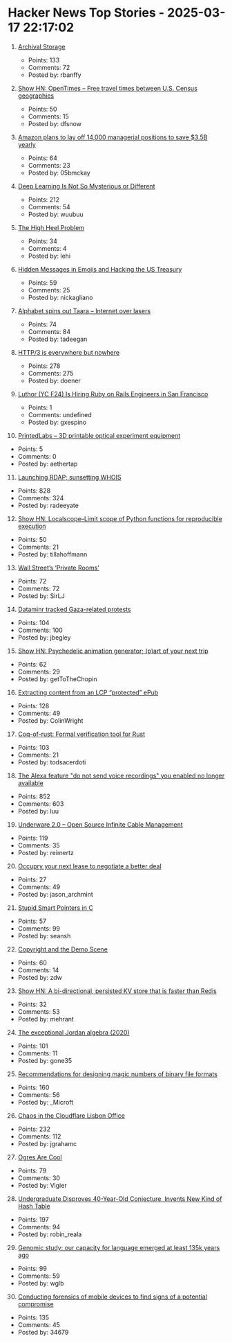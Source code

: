 # Hacker News Top Stories - 2025-03-17 22:17:02

1. [Archival Storage](https://blog.dshr.org/2025/03/archival-storage.html)
   - Points: 133
   - Comments: 72
   - Posted by: rbanffy

2. [Show HN: OpenTimes – Free travel times between U.S. Census geographies](https://opentimes.org)
   - Points: 50
   - Comments: 15
   - Posted by: dfsnow

3. [Amazon plans to lay off 14,000 managerial positions to save $3.5B yearly](https://techstartups.com/2025/03/17/amazon-to-lay-off-14000-managerial-positions-to-save-3-5-billion-annually/)
   - Points: 64
   - Comments: 23
   - Posted by: 05bmckay

4. [Deep Learning Is Not So Mysterious or Different](https://arxiv.org/abs/2503.02113)
   - Points: 212
   - Comments: 54
   - Posted by: wuubuu

5. [The High Heel Problem](https://simonschreibt.de/gat/the-high-heel-problem/)
   - Points: 34
   - Comments: 4
   - Posted by: lehi

6. [Hidden Messages in Emojis and Hacking the US Treasury](https://slamdunksoftware.substack.com/p/hidden-messages-in-emojis-and-hacking)
   - Points: 59
   - Comments: 25
   - Posted by: nickagliano

7. [Alphabet spins out Taara – Internet over lasers](https://x.company/blog/posts/taara-graduation/)
   - Points: 74
   - Comments: 84
   - Posted by: tadeegan

8. [HTTP/3 is everywhere but nowhere](https://httptoolkit.com/blog/http3-quic-open-source-support-nowhere/)
   - Points: 278
   - Comments: 275
   - Posted by: doener

9. [Luthor (YC F24) Is Hiring Ruby on Rails Engineers in San Francisco](https://www.ycombinator.com/companies/luthor/jobs/HKrdhp0-staff-senior-software-engineer-backend-fullstack)
   - Points: 1
   - Comments: undefined
   - Posted by: gxespino

10. [PrintedLabs – 3D printable optical experiment equipment](https://printedlabs.uni-bayreuth.de/en)
   - Points: 5
   - Comments: 0
   - Posted by: aethertap

11. [Launching RDAP; sunsetting WHOIS](https://www.icann.org/en/announcements/details/icann-update-launching-rdap-sunsetting-whois-27-01-2025-en)
   - Points: 828
   - Comments: 324
   - Posted by: radeeyate

12. [Show HN: Localscope–Limit scope of Python functions for reproducible execution](https://localscope.readthedocs.io/en/latest/)
   - Points: 50
   - Comments: 21
   - Posted by: tillahoffmann

13. [Wall Street’s ‘Private Rooms’](https://www.bloomberg.com/news/features/2025-03-16/wall-street-s-dark-pools-grow-murkier-with-private-rooms)
   - Points: 72
   - Comments: 72
   - Posted by: SirLJ

14. [Dataminr tracked Gaza-related protests](https://theintercept.com/2025/03/17/lapd-surveillance-gaza-palestine-protests-dataminr/)
   - Points: 104
   - Comments: 100
   - Posted by: jbegley

15. [Show HN: Psychedelic animation generator; (p)art of your next trip](https://collidingscopes.github.io/liquid-shape-distortions/)
   - Points: 62
   - Comments: 29
   - Posted by: getToTheChopin

16. [Extracting content from an LCP “protected” ePub](https://shkspr.mobi/blog/2025/03/towards-extracting-content-from-an-lcp-protected-epub/)
   - Points: 128
   - Comments: 49
   - Posted by: ColinWright

17. [Coq-of-rust: Formal verification tool for Rust](https://github.com/formal-land/coq-of-rust)
   - Points: 103
   - Comments: 21
   - Posted by: todsacerdoti

18. [The Alexa feature "do not send voice recordings" you enabled no longer available](https://discuss.systems/@dev/114161826926246661)
   - Points: 852
   - Comments: 603
   - Posted by: luu

19. [Underware 2.0 – Open Source Infinite Cable Management](https://makerworld.com/en/models/783010-underware-2-0-infinite-cable-management)
   - Points: 119
   - Comments: 35
   - Posted by: reimertz

20. [Occupry your next lease to negotiate a better deal](https://occupry.com)
   - Points: 27
   - Comments: 49
   - Posted by: jason_archmint

21. [Stupid Smart Pointers in C](http://blog.kevinalbs.com/stupid_smart_pointers)
   - Points: 57
   - Comments: 99
   - Posted by: seansh

22. [Copyright and the Demo Scene](https://www.datagubbe.se/scenecop/)
   - Points: 60
   - Comments: 14
   - Posted by: zdw

23. [Show HN: A bi-directional, persisted KV store that is faster than Redis](https://hpkv.io)
   - Points: 32
   - Comments: 53
   - Posted by: mehrant

24. [The exceptional Jordan algebra (2020)](https://cp4space.hatsya.com/2020/10/28/the-exceptional-jordan-algebra/)
   - Points: 101
   - Comments: 11
   - Posted by: gone35

25. [Recommendations for designing magic numbers of binary file formats](https://hackers.town/@zwol/114155595855705796)
   - Points: 160
   - Comments: 56
   - Posted by: _Microft

26. [Chaos in the Cloudflare Lisbon Office](https://blog.cloudflare.com/chaos-in-cloudflare-lisbon-office-securing-the-internet-with-wave-motion/)
   - Points: 232
   - Comments: 112
   - Posted by: jgrahamc

27. [Ogres Are Cool](https://www.lrb.co.uk/the-paper/v47/n05/colin-burrow/ogres-are-cool)
   - Points: 79
   - Comments: 30
   - Posted by: Vigier

28. [Undergraduate Disproves 40-Year-Old Conjecture, Invents New Kind of Hash Table](https://www.wired.com/story/undergraduate-upends-a-40-year-old-data-science-conjecture/)
   - Points: 197
   - Comments: 94
   - Posted by: robin_reala

29. [Genomic study: our capacity for language emerged at least 135k years ago](https://phys.org/news/2025-03-genomic-capacity-language-emerged-years.html)
   - Points: 99
   - Comments: 59
   - Posted by: wglb

30. [Conducting forensics of mobile devices to find signs of a potential compromise](https://github.com/mvt-project/mvt)
   - Points: 135
   - Comments: 45
   - Posted by: 34679

